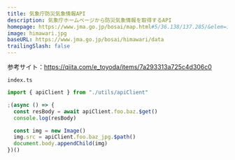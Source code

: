 ```yaml
---
title: 気象庁防災気象情報API
description: 気象庁ホームページから防災気象情報を取得するAPI
homepage: https://www.jma.go.jp/bosai/map.html#5/36.138/137.285/&elem=ir&contents=himawari
image: himawari.jpg
baseURL: https://www.jma.go.jp/bosai/himawari/data
trailingSlash: false
---
```


参考サイト：https://qiita.com/e_toyoda/items/7a293313a725c4d306c0

`index.ts`
```ts
import { apiClient } from "./utils/apiClient"

;(async () => {
  const resBody = await apiClient.foo.baz.$get()
  console.log(resBody)

  const img = new Image()
  img.src = apiClient.foo.baz_jpg.$path()
  document.body.appendChild(img)
})()
```
